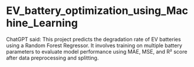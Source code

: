 # EV_battery_optimization_using_Machine_Learning
ChatGPT said: This project predicts the degradation rate of EV batteries using a Random Forest Regressor. It involves training on multiple battery parameters to evaluate model performance using MAE, MSE, and R² score after data preprocessing and splitting.
